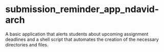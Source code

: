 # submission_reminder_app_ndavid-arch
A basic application that alerts students about upcoming assignment deadlines and a shell script that automates the creation of the necessary directories and files.
